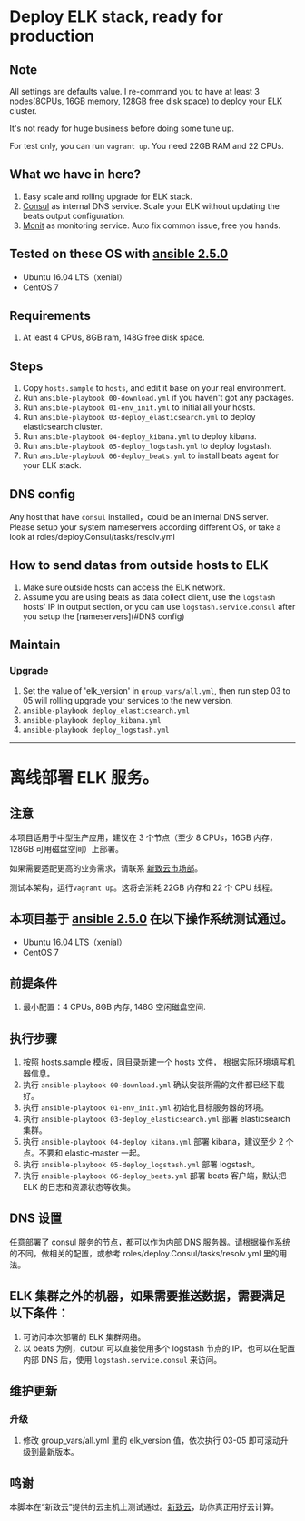 # Deploy ELK stack, ready for production

## Note
All settings are defaults value. I re-command you to have at least 3 nodes(8CPUs, 16GB memory, 128GB free disk space) to deploy your ELK cluster.

It's not ready for huge business before doing some tune up.

For test only, you can run `vagrant up`. You need 22GB RAM and 22 CPUs.

## What we have in here?
1. Easy scale and rolling upgrade for ELK stack.
1. [Consul](https://www.consul.io/) as internal DNS service. Scale your ELK without updating the beats output configuration.
1. [Monit](https://mmonit.com/monit/documentation/monit.html) as monitoring service. Auto fix common issue, free you hands.

## Tested on these OS with [ansible 2.5.0](http://docs.ansible.com/ansible/latest/intro_installation.html)
* Ubuntu 16.04 LTS（xenial）
* CentOS 7

## Requirements
1. At least 4 CPUs, 8GB ram, 148G free disk space.

## Steps ##
1. Copy `hosts.sample` to `hosts`, and edit it base on your real environment.
1. Run `ansible-playbook 00-download.yml` if you haven't got any packages.
1. Run `ansible-playbook 01-env_init.yml` to initial all your hosts.
1. Run `ansible-playbook 03-deploy_elasticsearch.yml` to deploy elasticsearch cluster.
1. Run `ansible-playbook 04-deploy_kibana.yml` to deploy kibana.
1. Run `ansible-playbook 05-deploy_logstash.yml` to deploy logstash.
1. Run `ansible-playbook 06-deploy_beats.yml` to install beats agent for your ELK stack.

## DNS config
Any host that have `consul` installed，could be an internal DNS server. Please setup your system nameservers according different OS, or take a look at roles/deploy.Consul/tasks/resolv.yml

## How to send datas from outside hosts to ELK
1. Make sure outside hosts can access the ELK network.
1. Assume you are using beats as data collect client, use the `logstash` hosts' IP in output section, or you can use `logstash.service.consul` after you setup the [nameservers](#DNS config)

## Maintain
### Upgrade
1. Set the value of 'elk_version' in `group_vars/all.yml`, then run step 03 to 05 will rolling upgrade your services to the new version.
  1. `ansible-playbook deploy_elasticsearch.yml`
  1. `ansible-playbook deploy_kibana.yml`
  1. `ansible-playbook deploy_logstash.yml`

---

# 离线部署 ELK 服务。

## 注意
本项目适用于中型生产应用，建议在 3 个节点（至少 8 CPUs，16GB 内存，128GB 可用磁盘空间）上部署。

如果需要适配更高的业务需求，请联系 [新致云市场部](https://cloud.newtouch.com/support/business)。

测试本架构，运行`vagrant up`。这将会消耗 22GB 内存和 22 个 CPU 线程。

## 本项目基于 [ansible 2.5.0](http://docs.ansible.com/ansible/latest/intro_installation.html) 在以下操作系统测试通过。
* Ubuntu 16.04 LTS（xenial）
* CentOS 7

## 前提条件
1. 最小配置：4 CPUs, 8GB 内存, 148G 空闲磁盘空间.

## 执行步骤
1. 按照 hosts.sample 模板，同目录新建一个 hosts 文件， 根据实际环境填写机器信息。
1. 执行 `ansible-playbook 00-download.yml` 确认安装所需的文件都已经下载好。
1. 执行 `ansible-playbook 01-env_init.yml` 初始化目标服务器的环境。
1. 执行 `ansible-playbook 03-deploy_elasticsearch.yml` 部署 elasticsearch 集群。
1. 执行 `ansible-playbook 04-deploy_kibana.yml` 部署 kibana，建议至少 2 个点。不要和 elastic-master 一起。
1. 执行 `ansible-playbook 05-deploy_logstash.yml` 部署 logstash。
1. 执行 `ansible-playbook 06-deploy_beats.yml` 部署 beats 客户端，默认把 ELK 的日志和资源状态等收集。

## DNS 设置
任意部署了 consul 服务的节点，都可以作为内部 DNS 服务器。请根据操作系统的不同，做相关的配置，或参考 roles/deploy.Consul/tasks/resolv.yml 里的用法。

## ELK 集群之外的机器，如果需要推送数据，需要满足以下条件：
1. 可访问本次部署的 ELK 集群网络。
1. 以 beats 为例，output 可以直接使用多个 logstash 节点的 IP。也可以在配置内部 DNS 后，使用 `logstash.service.consul` 来访问。

## 维护更新
### 升级
1. 修改 group_vars/all.yml 里的 elk_version 值，依次执行 03-05 即可滚动升级到最新版本。

## 鸣谢
本脚本在“新致云”提供的云主机上测试通过。[新致云](https://cloud.newtouch.com)，助你真正用好云计算。

